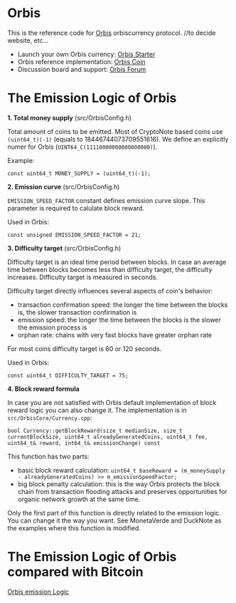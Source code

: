 # Orbis
This is the reference code for [Orbis](https://orbistransfer.com) orbiscurrency protocol. //to decide website, etc...

* Launch your own Orbis currency: [Orbis Starter](https://orbistransfer.com)
* Orbis reference implementation: [Orbis Coin](https://orbistransfer.com)
* Discussion board and support: [Orbis Forum](https://forum.orbistransfer.com)


# The Emission Logic of Orbis

**1. Total money supply** (src/OrbisConfig.h)

Total amount of coins to be emitted. Most of CryptoNote based coins use `(uint64_t)(-1)` (equals to 18446744073709551616). We define an explicitly numer for Orbis (`UINT64_C(11110000000000000000)`).

Example:
```
const uint64_t MONEY_SUPPLY = (uint64_t)(-1);
```

**2. Emission curve** (src/OrbisConfig.h)

`EMISSION_SPEED_FACTOR` constant defines emission curve slope. This parameter is required to calulate block reward. 

Used in Orbis:
```
const unsigned EMISSION_SPEED_FACTOR = 21;
```

**3. Difficulty target** (src/OrbisConfig.h)

Difficulty target is an ideal time period between blocks. In case an average time between blocks becomes less than difficulty target, the difficulty increases. Difficulty target is measured in seconds.

Difficulty target directly influences several aspects of coin's behavior:

- transaction confirmation speed: the longer the time between the blocks is, the slower transaction confirmation is
- emission speed: the longer the time between the blocks is the slower the emission process is
- orphan rate: chains with very fast blocks have greater orphan rate

For most coins difficulty target is 60 or 120 seconds.

Used in Orbis:
```
const uint64_t DIFFICULTY_TARGET = 75;
```

**4. Block reward formula**

In case you are not satisfied with Orbis default implementation of block reward logic you can also change it. The implementation is in `src/OrbisCore/Currency.cpp`:
```
bool Currency::getBlockReward(size_t medianSize, size_t currentBlockSize, uint64_t alreadyGeneratedCoins, uint64_t fee, uint64_t& reward, int64_t& emissionChange) const
```

This function has two parts:

- basic block reward calculation: `uint64_t baseReward = (m_moneySupply - alreadyGeneratedCoins) >> m_emissionSpeedFactor;`
- big block penalty calculation: this is the way Orbis protects the block chain from transaction flooding attacks and preserves opportunities for organic network growth at the same time.

Only the first part of this function is directly related to the emission logic. You can change it the way you want. See MonetaVerde and DuckNote as the examples where this function is modified.

# The Emission Logic of Orbis compared with Bitcoin

<p><a href="http://jsfiddle.net/bd78d290/15/" target="_blank" title="Orbis emission">Orbis emission Logic</a></p>

